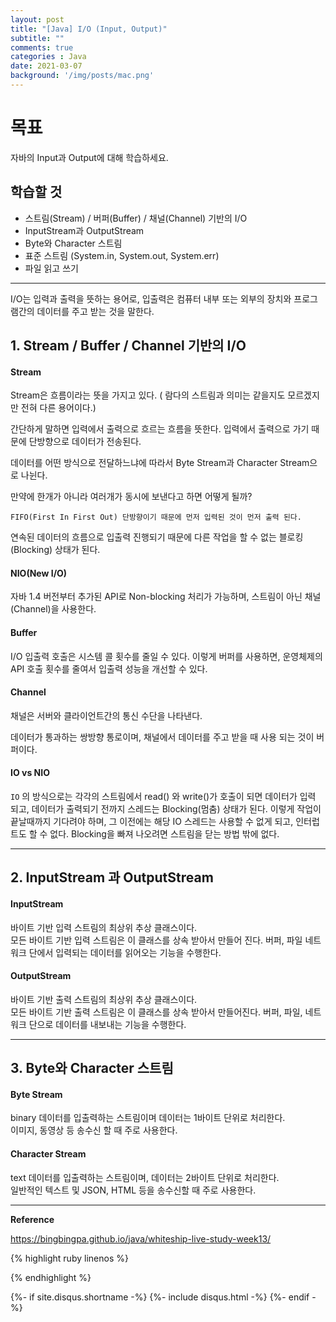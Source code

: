 ```yaml
---
layout: post
title: "[Java] I/O (Input, Output)"
subtitle: ""   
comments: true
categories : Java
date: 2021-03-07
background: '/img/posts/mac.png'
---
```


# 목표     

자바의 Input과 Output에 대해 학습하세요.    

## 학습할 것   

- 스트림(Stream) / 버퍼(Buffer) / 채널(Channel) 기반의 I/O    
- InputStream과 OutputStream   
- Byte와 Character 스트림   
- 표준 스트림 (System.in, System.out, System.err)   
- 파일 읽고 쓰기    

- - - 

I/O는 입력과 출력을 뜻하는 용어로, 입출력은 컴퓨터 내부 또는 외부의 장치와 
프로그램간의 데이터를 주고 받는 것을 말한다.   

## 1. Stream / Buffer / Channel 기반의 I/O   

#### Stream   

Stream은 흐름이라는 뜻을 가지고 있다. ( 람다의 스트림과 의미는 같을지도 모르겠지만 
        전혀 다른 용어이다.)   

간단하게 말하면 입력에서 출력으로 흐르는 흐름을 뜻한다. 입력에서 출력으로 
가기 때문에 단방향으로 데이터가 전송된다.    

데이터를 어떤 방식으로 전달하느냐에 따라서 Byte Stream과 Character Stream으로 나뉜다.    

만약에 한개가 아니라 여러개가 동시에 보낸다고 하면 어떻게 될까?   

`FIFO(First In First Out) 단방향이기 때문에 먼저 입력된 것이 먼저 출력 된다.`      

연속된 데이터의 흐름으로 입출력 진행되기 때문에 다른 작업을 
할 수 없는 블로킹(Blocking) 상태가 된다.   

#### NIO(New I/O)   

자바 1.4 버전부터 추가된 API로 Non-blocking 처리가 가능하며, 스트림이 아닌 
채널(Channel)을 사용한다.   

#### Buffer   

I/O 입출력 호출은 시스템 콜 횟수를 줄일 수 있다.
이렇게 버퍼를 사용하면, 운영체제의 API 호출 횟수를 줄여서 입출력 성능을 
개선할 수 있다.   



#### Channel   

채널은 서버와 클라이언트간의 통신 수단을 나타낸다.

데이터가 통과하는 쌍방향 통로이며, 채널에서 데이터를 주고 받을 때 사용 되는 것이 버퍼이다.   

#### IO vs NIO   

`IO` 의 방식으로는 각각의 스트림에서 read() 와 write()가 호출이 되면 데이터가 입력 되고, 데이터가 
출력되기 전까지 스레드는 Blocking(멈춤) 상태가 된다. 이렇게 작업이 끝날때까지 기다려야 하며, 
    그 이전에는 해당 IO 스레드는 사용할 수 없게 되고, 인터럽트도 할 수 없다. Blocking을 빠져 나오려면 
    스트림을 닫는 방법 밖에 없다.   




- - - 


## 2. InputStream 과 OutputStream         

#### InputStream   

바이트 기반 입력 스트림의 최상위 추상 클래스이다.    
모든 바이트 기반 입력 스트림은 이 클래스를 상속 받아서 만들어 진다. 버퍼, 파일 
네트워크 단에서 입력되는 데이터를 읽어오는 기능을 수행한다.   


#### OutputStream    

바이트 기반 출력 스트림의 최상위 추상 클래스이다.   
모든 바이트 기반 출력 스트림은 이 클래스를 상속 받아서 만들어진다. 버퍼, 파일, 네트워크 
단으로 데이터를 내보내는 기능을 수행한다.   



- - - 


## 3. Byte와 Character 스트림   


#### Byte Stream   

binary 데이터를 입출력하는 스트림이며 데이터는 1바이트 단위로 처리한다.   
이미지, 동영상 등 송수신 할 때 주로 사용한다.   


#### Character Stream   

text 데이터를 입출력하는 스트림이며, 데이터는 2바이트 단위로 처리한다.    
일반적인 텍스트 및 JSON, HTML 등을 송수신할 때 주로 사용한다.    




- - - 

**Reference**    

<https://bingbingpa.github.io/java/whiteship-live-study-week13/>    

{% highlight ruby linenos %}

{% endhighlight %}


{%- if site.disqus.shortname -%}
    {%- include disqus.html -%}
{%- endif -%}


